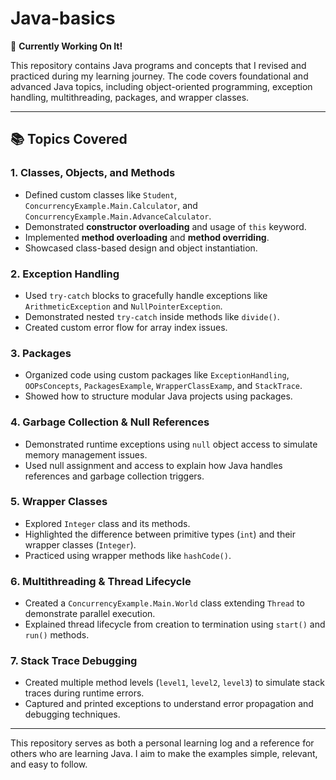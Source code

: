 # Java-basics

🚧 **Currently Working On It!**  


This repository contains Java programs and concepts that I revised and practiced during my learning journey. The code covers foundational and advanced Java topics, including object-oriented programming, exception handling, multithreading, packages, and wrapper classes.

---

## 📚 Topics Covered

### 1. **Classes, Objects, and Methods**
- Defined custom classes like `Student`, `ConcurrencyExample.Main.Calculator`, and `ConcurrencyExample.Main.AdvanceCalculator`.
- Demonstrated **constructor overloading** and usage of `this` keyword.
- Implemented **method overloading** and **method overriding**.
- Showcased class-based design and object instantiation.

### 2. **Exception Handling**
- Used `try-catch` blocks to gracefully handle exceptions like `ArithmeticException` and `NullPointerException`.
- Demonstrated nested `try-catch` inside methods like `divide()`.
- Created custom error flow for array index issues.

### 3. **Packages**
- Organized code using custom packages like `ExceptionHandling`, `OOPsConcepts`, `PackagesExample`, `WrapperClassExamp`, and `StackTrace`.
- Showed how to structure modular Java projects using packages.

### 4. **Garbage Collection & Null References**
- Demonstrated runtime exceptions using `null` object access to simulate memory management issues.
- Used null assignment and access to explain how Java handles references and garbage collection triggers.

### 5. **Wrapper Classes**
- Explored `Integer` class and its methods.
- Highlighted the difference between primitive types (`int`) and their wrapper classes (`Integer`).
- Practiced using wrapper methods like `hashCode()`.

### 6. **Multithreading & Thread Lifecycle**
- Created a `ConcurrencyExample.Main.World` class extending `Thread` to demonstrate parallel execution.
- Explained thread lifecycle from creation to termination using `start()` and `run()` methods.

### 7. **Stack Trace Debugging**
- Created multiple method levels (`level1`, `level2`, `level3`) to simulate stack traces during runtime errors.
- Captured and printed exceptions to understand error propagation and debugging techniques.

---
This repository serves as both a personal learning log and a reference for others who are learning Java. I aim to make the examples simple, relevant, and easy to follow.
